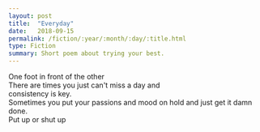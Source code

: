 ```yaml
---
layout: post
title:  "Everyday"
date:   2018-09-15
permalink: /fiction/:year/:month/:day/:title.html
type: Fiction
summary: Short poem about trying your best.
---
```

One foot in front of the other  
There are times you just can't miss a day and  
consistency is key.  
Sometimes you put your passions and mood on hold
and just get it damn done.  
Put up or shut up